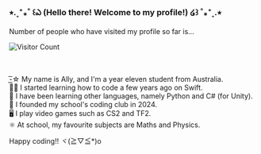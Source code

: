 ### ⭒.˳⁺⁎˚ ꒰ఎ (Hello there! Welcome to my profile!) ໒꒱ ˚⁎⁺˳.⭒ <br>


Number of people who have visited my profile so far is...<br>

![Visitor Count](https://profile-counter.glitch.me/{AllyOMara}/count.svg)<br><br><br>


-͟͟͞☆ My name is Ally, and I'm a year eleven student from Australia.<br>
👩‍💻 I started learning how to code a few years ago on Swift.<br>
🪼 I have been learning other languages, namely Python and C# (for Unity).<br>
🏫 I founded my school's coding club in 2024.<br>
🖥️ I play video games such as CS2 and TF2.<br>
⚛️ At school, my favourite subjects are Maths and Physics.<br>

Happy coding!! ヾ(≧▽≦*)o<br>
